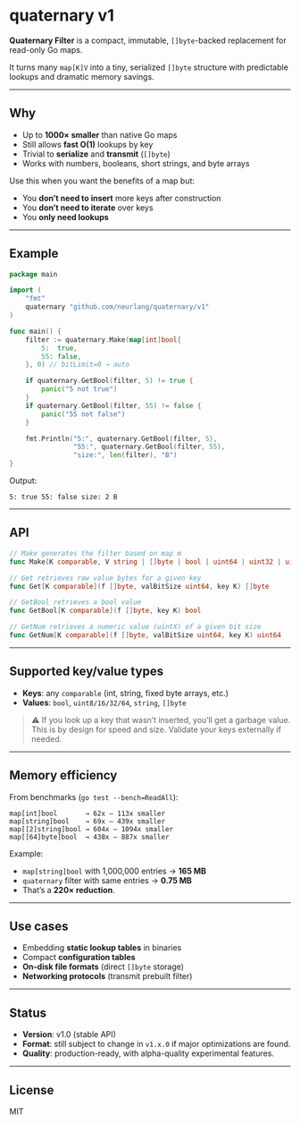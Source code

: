 # quaternary v1

**Quaternary Filter** is a compact, immutable, `[]byte`-backed replacement for read-only Go maps.

It turns many `map[K]V` into a tiny, serialized `[]byte` structure with predictable lookups and dramatic memory savings.

---

## Why

* Up to **1000× smaller** than native Go maps
* Still allows **fast O(1)** lookups by key
* Trivial to **serialize** and **transmit** (`[]byte`)
* Works with numbers, booleans, short strings, and byte arrays

Use this when you want the benefits of a map but:

* You **don’t need to insert** more keys after construction
* You **don’t need to iterate** over keys
* You **only need lookups**

---

## Example

```go
package main

import (
    "fmt"
    quaternary "github.com/neurlang/quaternary/v1"
)

func main() {
    filter := quaternary.Make(map[int]bool{
        5:  true,
        55: false,
    }, 0) // bitLimit=0 → auto

    if quaternary.GetBool(filter, 5) != true {
        panic("5 not true")
    }
    if quaternary.GetBool(filter, 55) != false {
        panic("55 not false")
    }

    fmt.Println("5:", quaternary.GetBool(filter, 5),
                "55:", quaternary.GetBool(filter, 55),
                "size:", len(filter), "B")
}
```

Output:

```
5: true 55: false size: 2 B
```

---

## API

```go
// Make generates the filter based on map m
func Make[K comparable, V string | []byte | bool | uint64 | uint32 | uint16 | uint8](m map[K]V, bitLimit byte) []byte

// Get retrieves raw value bytes for a given key
func Get[K comparable](f []byte, valBitSize uint64, key K) []byte

// GetBool retrieves a bool value
func GetBool[K comparable](f []byte, key K) bool

// GetNum retrieves a numeric value (uintX) of a given bit size
func GetNum[K comparable](f []byte, valBitSize uint64, key K) uint64
```

---

## Supported key/value types

* **Keys**: any `comparable` (int, string, fixed byte arrays, etc.)
* **Values**: `bool`, `uint8/16/32/64`, `string`, `[]byte`

> ⚠️ If you look up a key that wasn’t inserted, you’ll get a garbage value.
> This is by design for speed and size. Validate your keys externally if needed.

---

## Memory efficiency

From benchmarks (`go test --bench=ReadAll`):

```
map[int]bool       → 62x – 113x smaller
map[string]bool    → 69x – 439x smaller
map[[2]string]bool → 604x – 1094x smaller
map[[64]byte]bool  → 438x – 887x smaller
```

Example:

* `map[string]bool` with 1,000,000 entries → **165 MB**
* `quaternary` filter with same entries → **0.75 MB**
* That’s a **220× reduction**.

---

## Use cases

* Embedding **static lookup tables** in binaries
* Compact **configuration tables**
* **On-disk file formats** (direct `[]byte` storage)
* **Networking protocols** (transmit prebuilt filter)

---

## Status

* **Version**: v1.0 (stable API)
* **Format**: still subject to change in `v1.x.0` if major optimizations are found.
* **Quality**: production-ready, with alpha-quality experimental features.

---

## License

MIT
